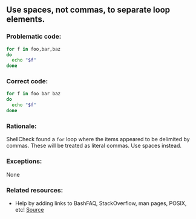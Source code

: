 ## Use spaces, not commas, to separate loop elements.

### Problematic code:

```sh
for f in foo,bar,baz
do
  echo "$f"
done
```

### Correct code:

```sh
for f in foo bar baz
do
  echo "$f"
done
```
### Rationale:

ShellCheck found a `for` loop where the items appeared to be delimited by commas. These will be treated as literal commas. Use spaces instead.

### Exceptions:

None

### Related resources:

* Help by adding links to BashFAQ, StackOverflow, man pages, POSIX, etc!
[Source](https://github.com/koalaman/shellcheck/wiki/SC2042)

